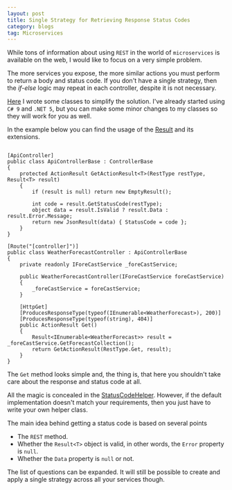 ```yaml
---
layout: post
title: Single Strategy for Retrieving Response Status Codes 
category: blogs
tag: Microservices
---
```


While tons of information about using `REST` in the world of `microservices` is available on the web, I would like to focus on a very simple problem.

The more services you expose, the more similar actions you must perform to return a body and status code. If you don't have a single strategy, then the *if-else* logic may repeat in each controller, despite it is not necessary.

<a href="https://github.com/akovanev/Utils.ResultExtensions">Here</a> I wrote some classes to simplify the solution. I've already started using `C# 9` and `.NET 5`, but you can make some minor changes to my classes so they will work for you as well.

In the example below you can find the usage of the <a href="https://github.com/akovanev/Utils.ResultExtensions/blob/master/src/Result.cs">Result</a> and its extensions.
<pre><code class="language-cs">
[ApiController]
public class ApiControllerBase : ControllerBase
{
    protected ActionResult GetActionResult&lt;T&gt;(RestType restType, Result&lt;T&gt; result)
    {
        if (result is null) return new EmptyResult();

        int code = result.GetStatusCode(restType);
        object data = result.IsValid ? result.Data : result.Error.Message;
        return new JsonResult(data) { StatusCode = code };
    }
}

[Route("[controller]")]
public class WeatherForecastController : ApiControllerBase
{
	private readonly IForeCastService _foreCastService;

	public WeatherForecastController(IForeCastService foreCastService)
	{
		_foreCastService = foreCastService;
	}

	[HttpGet]
	[ProducesResponseType(typeof(IEnumerable&lt;WeatherForecast&gt;), 200)]
	[ProducesResponseType(typeof(string), 404)]
	public ActionResult Get()
	{
		Result&lt;IEnumerable&lt;WeatherForecast&gt;&gt; result = _foreCastService.GetForecastCollection();
		return GetActionResult(RestType.Get, result);
	}
}
</code></pre>

The `Get` method looks simple and, the thing is, that here you shouldn't take care about the response and status code at all. 

All the magic is concealed in the <a href="https://github.com/akovanev/Utils.ResultExtensions/blob/master/src/StatusCodeHelper.cs">StatusCodeHelper</a>. However, if the default implementation doesn't match your requirements, then you just have to write your own helper class.

The main idea behind getting a status code is based on several points

* The `REST` method.
* Whether the `Result<T>` object is valid, in other words, the `Error` property is `null`.
* Whether the `Data` property is `null` or not.

The list of questions can be expanded. It will still be possible to create and apply a single strategy across all your services though. 